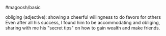 #magoosh/basic

obliging (adjective): showing a cheerful willingness to do favors for others 
Even after all his success, I found him to be accommodating and obliging, sharing with me his "secret 
tips" on how to gain wealth and make friends. 
